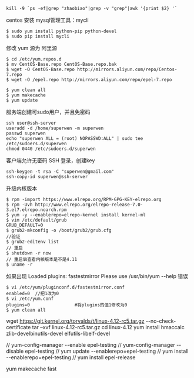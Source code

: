 ```
kill -9 `ps -ef|grep "zhaobiao"|grep -v "grep"|awk '{print $2} '`
```

centos 安装 mysql管理工具：mycli  
```
$ sudo yum install python-pip python-devel
$ sudo pip install mycli
```
修改 yum 源为 阿里源
```
$ cd /etc/yum.repos.d
$ mv CentOS-Base.repo CentOS-Base.repo.bak
$ wget -O CentOS-Base.repo http://mirrors.aliyun.com/repo/Centos-7.repo
$ wget -O /epel.repo http://mirrors.aliyun.com/repo/epel-7.repo

$ yum clean all
$ yum makecache
$ yum update
```

服务端创建可sudo用户，并且免密码    
```
ssh user@ssh-server
useradd -d /home/superwen -m superwen
passwd superwen
echo "superwen ALL = (root) NOPASSWD:ALL" | sudo tee /etc/sudoers.d/superwen
chmod 0440 /etc/sudoers.d/superwen
```

客户端允许无密码 SSH 登录，创建key  
```
ssh-keygen -t rsa -C "superwen@gmail.com"
ssh-copy-id superwen@ssh-server
```

升级内核版本  
```
$ rpm -import https://www.elrepo.org/RPM-GPG-KEY-elrepo.org
$ rpm -Uvh http://www.elrepo.org/elrepo-release-7.0-3.el7.elrepo.noarch.rpm
$ yum -y --enablerepo=elrepo-kernel install kernel-ml
$ vim /etc/default/grub
GRUB_DEFAULT=0
$ grub2-mkconfig -o /boot/grub2/grub.cfg
//验证
$ grub2-editenv list
// 重启
$ shutdown -r now
// 重启后查看内核版本是不是4.11
$ uname -r
```

如果出现  Loaded plugins: fastestmirror Please use /usr/bin/yum --help 错误  
```
$ vi /etc/yum/pluginconf.d/fastestmirror.conf    
enabled=0  //把1改为0  
$ vi /etc/yum.conf
plugins=0                 #将plugins的值1修改为0
$ yum clean all
```

wget https://git.kernel.org/torvalds/t/linux-4.12-rc5.tar.gz --no-check-certificate
tar –xvf linux-4.12-rc5.tar.gz
cd linux-4.12
yum install hmaccalc zlib-develbinutils-devel elfutils-libelf-devel

// yum-config-manager --enable epel-testing 
// yum-config-manager --disable epel-testing 
// yum update --enablerepo=epel-testing
// yum install <foo> --enablerepo=epel-testing
// yum install epel-release

yum makecache fast
